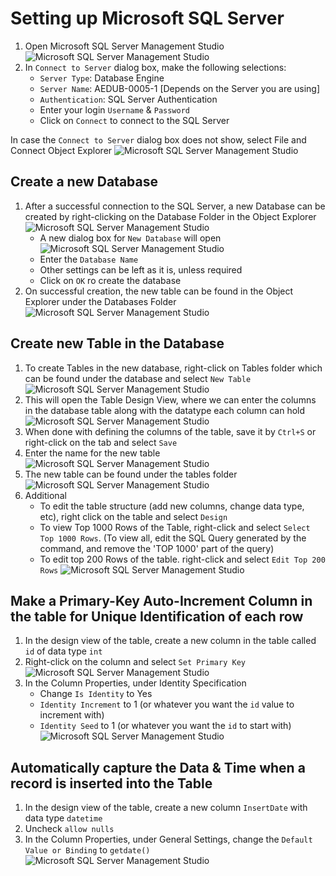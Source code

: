# Setting up Microsoft SQL Server

1. Open Microsoft SQL Server Management Studio
![Microsoft SQL Server Management Studio](https://raw.githubusercontent.com/JeevanSandhu/Documentation/master/assets/sql1.png)
2. In `Connect to Server` dialog box, make the following selections:
	* `Server Type`: Database Engine
	* `Server Name`: AEDUB-0005-1 [Depends on the Server you are using]
	* `Authentication`: SQL Server Authentication
	* Enter your login `Username` & `Password`
	* Click on `Connect` to connect to the SQL Server

In case the `Connect to Server` dialog box does not show, select File and Connect Object Explorer
![Microsoft SQL Server Management Studio](https://raw.githubusercontent.com/JeevanSandhu/Documentation/master/assets/sql2.png)
## Create a new Database
1. After a successful connection to the SQL Server, a new Database can be created by right-clicking on the Database Folder in the Object Explorer
![Microsoft SQL Server Management Studio](https://raw.githubusercontent.com/JeevanSandhu/Documentation/master/assets/sql4.png)
	* A new dialog box for `New Database` will open
![Microsoft SQL Server Management Studio](https://raw.githubusercontent.com/JeevanSandhu/Documentation/master/assets/sql5.png)
	* Enter the `Database Name`
	* Other settings can be left as it is, unless required
	* Click on `OK` ro create the database
2. On successful creation, the new table can be found in the Object Explorer under the Databases Folder
![Microsoft SQL Server Management Studio](https://raw.githubusercontent.com/JeevanSandhu/Documentation/master/assets/sql6.png)

## Create new Table in the Database
1. To create Tables in the new database, right-click on Tables folder which can be found under the database and select `New Table`
![Microsoft SQL Server Management Studio](https://raw.githubusercontent.com/JeevanSandhu/Documentation/master/assets/sql7.png)
2. This will open the Table Design View, where we can enter the columns in the database table along with the datatype each column can hold
![Microsoft SQL Server Management Studio](https://raw.githubusercontent.com/JeevanSandhu/Documentation/master/assets/sql8.png)
3. When done with defining the columns of the table, save it by `Ctrl+S` or right-click on the tab and select `Save`
4. Enter the name for the new table
![Microsoft SQL Server Management Studio](https://raw.githubusercontent.com/JeevanSandhu/Documentation/master/assets/sql9.png)
5. The new table can be found under the tables folder
![Microsoft SQL Server Management Studio](https://raw.githubusercontent.com/JeevanSandhu/Documentation/master/assets/sql10.png)
6. Additional
	* To edit the table structure (add new columns, change data type, etc), right click on the table and select `Design`
	* To view Top 1000 Rows of the Table, right-click and select `Select Top 1000 Rows`. (To view all, edit the SQL Query generated by the command, and remove the 'TOP 1000' part of the query)
	* To edit top 200 Rows of the table. right-click and select `Edit Top 200 Rows`
![Microsoft SQL Server Management Studio](https://raw.githubusercontent.com/JeevanSandhu/Documentation/master/assets/sql11.png)

## Make a Primary-Key Auto-Increment Column in the table for Unique Identification of each row
1. In the design view of the table, create a new column in the table called `id` of data type `int`
2. Right-click on the column and select `Set Primary Key`
![Microsoft SQL Server Management Studio](https://raw.githubusercontent.com/JeevanSandhu/Documentation/master/assets/sql12.png)
3. In the Column Properties, under Identity Specification
	* Change `Is Identity` to Yes
	* `Identity Increment` to 1 (or whatever you want the `id` value to increment with)
	* `Identity Seed` to 1 (or whatever you want the `id` to start with)
![Microsoft SQL Server Management Studio](https://raw.githubusercontent.com/JeevanSandhu/Documentation/master/assets/sql13.png)

## Automatically capture the Data & Time when a record is inserted into the Table
1. In the design view of the table, create a new column `InsertDate` with data type `datetime`
2. Uncheck `allow nulls`
3. In the Column Properties, under General Settings, change the `Default Value or Binding` to `getdate()`
![Microsoft SQL Server Management Studio](https://raw.githubusercontent.com/JeevanSandhu/Documentation/master/assets/sql14.png)
